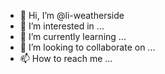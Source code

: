 - 👋 Hi, I’m @li-weatherside
- 👀 I’m interested in ...
- 🌱 I’m currently learning ...
- 💞️ I’m looking to collaborate on ...
- 📫 How to reach me ...

<!---
li-weatherside/li-weatherside is a ✨ special ✨ repository because its `README.md` (this file) appears on your GitHub profile.
You can click the Preview link to take a look at your changes.
--->
